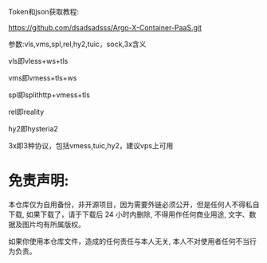 Token和json获取教程:

https://github.com/dsadsadsss/Argo-X-Container-PaaS.git

参数:vls,vms,spl,rel,hy2,tuic，sock,3x含义

vls即vless+ws+tls

vms即vmess+tls+ws

spl即splithttp+vmess+tls

rel即reality

hy2即hysteria2

3x即3种协议，包括vmess,tuic,hy2，建议vps上可用

# 免责声明:

本仓库仅为自用备份，非开源项目，因为需要外链必须公开，但是任何人不得私自下载, 如果下载了，请于下载后 24 小时内删除, 不得用作任何商业用途, 文字、数据及图片均有所属版权。 

如果你使用本仓库文件，造成的任何责任与本人无关, 本人不对使用者任何不当行为负责。
